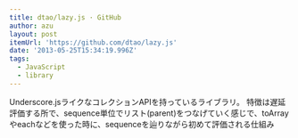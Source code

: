 ```yaml
---
title: dtao/lazy.js · GitHub
author: azu
layout: post
itemUrl: 'https://github.com/dtao/lazy.js'
date: '2013-05-25T15:34:19.996Z'
tags:
  - JavaScript
  - library
---
```

Underscore.jsライクなコレクションAPIを持っているライブラリ。
特徴は遅延評価する所で、sequence単位でリスト(parent)をつなげていく感じで、toArrayやeachなどを使った時に、sequenceを辿りながら初めて評価される仕組み
